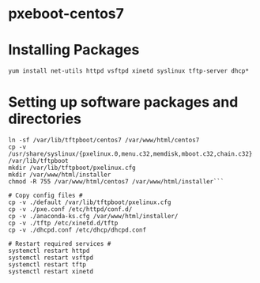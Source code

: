# pxeboot-centos7

# Installing Packages #
```yum install net-utils httpd vsftpd xinetd syslinux tftp-server dhcp*```

# Setting up software packages and directories #
```mount -o loop  /dev/cdrom /var/lib/tftpboot/centos7
ln -sf /var/lib/tftpboot/centos7 /var/www/html/centos7
cp -v /usr/share/syslinux/{pxelinux.0,menu.c32,memdisk,mboot.c32,chain.c32} /var/lib/tftpboot
mkdir /var/lib/tftpboot/pxelinux.cfg
mkdir /var/www/html/installer
chmod -R 755 /var/www/html/centos7 /var/www/html/installer```

# Copy config files #
cp -v ./default /var/lib/tftpboot/pxelinux.cfg
cp -v ./pxe.conf /etc/httpd/conf.d/
cp -v ./anaconda-ks.cfg /var/www/html/installer/
cp -v ./tftp /etc/xinetd.d/tftp
cp -v ./dhcpd.conf /etc/dhcp/dhcpd.conf

# Restart required services #
systemctl restart httpd
systemctl restart vsftpd
systemctl restart tftp
systemctl restart xinetd
